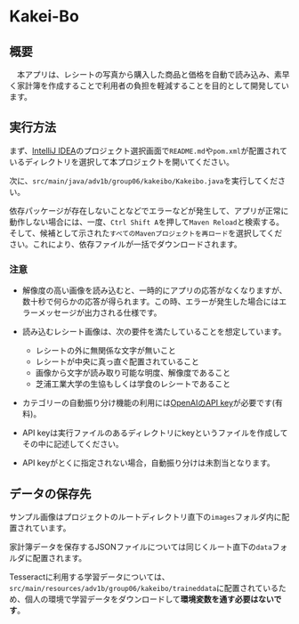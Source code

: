 # Kakei-Bo

## 概要

　本アプリは、レシートの写真から購入した商品と価格を自動で読み込み、素早く家計簿を作成することで利用者の負担を軽減することを目的として開発しています。

## 実行方法

まず、[IntelliJ IDEA](https://www.jetbrains.com/ja-jp/idea/download/)のプロジェクト選択画面で`README.md`や`pom.xml`が配置されているディレクトリを選択して本プロジェクトを開いてください。

次に、`src/main/java/adv1b/group06/kakeibo/Kakeibo.java`を実行してください。

依存パッケージが存在しないことなどでエラーなどが発生して、アプリが正常に動作しない場合には、一度、`Ctrl Shift A`を押して`Maven Reload`と検索する。そして、候補として示された`すべてのMavenプロジェクトを再ロード`を選択してください。これにより、依存ファイルが一括でダウンロードされます。

### 注意

- 解像度の高い画像を読み込むと、一時的にアプリの応答がなくなりますが、数十秒で何らかの応答が得られます。この時、エラーが発生した場合にはエラーメッセージが出力される仕様です。
- 読み込むレシート画像は、次の要件を満たしていることを想定しています。

  - レシートの外に無関係な文字が無いこと
  - レシートが中央に真っ直ぐ配置されていること
  - 画像から文字が読み取り可能な明度、解像度であること
  - 芝浦工業大学の生協もしくは学食のレシートであること

- カテゴリーの自動振り分け機能の利用には[OpenAIのAPI key](https://platform.openai.com/account/api-keys)が必要です(有料)。
- API keyは実行ファイルのあるディレクトリにkeyというファイルを作成してその中に記述してください。
- API keyがとくに指定されない場合，自動振り分けは未割当となります。


## データの保存先

サンプル画像はプロジェクトのルートディレクトリ直下の`images`フォルダ内に配置されています。

家計簿データを保存するJSONファイルについては同じくルート直下の`data`フォルダに配置されます。

Tesseractに利用する学習データについては、`src/main/resources/adv1b/group06/kakeibo/traineddata`に配置されているため、個人の環境で学習データをダウンロードして**環境変数を通す必要はないです**。
